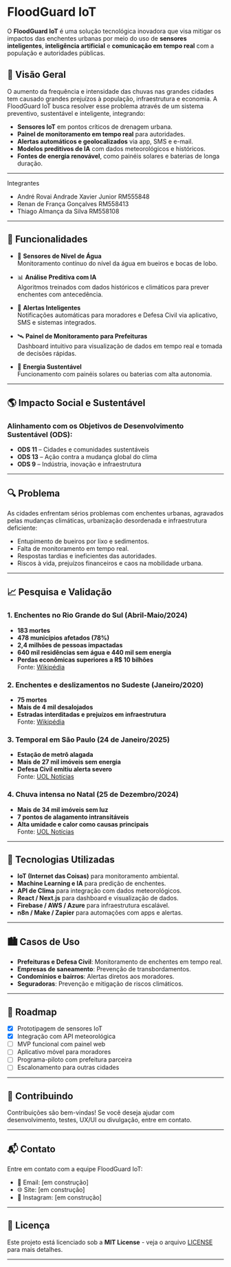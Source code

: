 # FloodGuard IoT

O **FloodGuard IoT** é uma solução tecnológica inovadora que visa mitigar os impactos das enchentes urbanas por meio do uso de **sensores inteligentes**, **inteligência artificial** e **comunicação em tempo real** com a população e autoridades públicas.

## 🚀 Visão Geral

O aumento da frequência e intensidade das chuvas nas grandes cidades tem causado grandes prejuízos à população, infraestrutura e economia. A FloodGuard IoT busca resolver esse problema através de um sistema preventivo, sustentável e inteligente, integrando:

- **Sensores IoT** em pontos críticos de drenagem urbana.
- **Painel de monitoramento em tempo real** para autoridades.
- **Alertas automáticos e geolocalizados** via app, SMS e e-mail.
- **Modelos preditivos de IA** com dados meteorológicos e históricos.
- **Fontes de energia renovável**, como painéis solares e baterias de longa duração.

---

Integrantes

- André Rovai Andrade Xavier Junior    RM555848
- Renan de França Gonçalves            RM558413
- Thiago Almança da Silva              RM558108

---

## 🔧 Funcionalidades

- 📡 **Sensores de Nível de Água**  
  Monitoramento contínuo do nível da água em bueiros e bocas de lobo.

- 📊 **Análise Preditiva com IA**  
  Algoritmos treinados com dados históricos e climáticos para prever enchentes com antecedência.

- 📱 **Alertas Inteligentes**  
  Notificações automáticas para moradores e Defesa Civil via aplicativo, SMS e sistemas integrados.

- 🛰️ **Painel de Monitoramento para Prefeituras**  
  Dashboard intuitivo para visualização de dados em tempo real e tomada de decisões rápidas.

- 🔋 **Energia Sustentável**  
  Funcionamento com painéis solares ou baterias com alta autonomia.

---

## 🌎 Impacto Social e Sustentável

### Alinhamento com os Objetivos de Desenvolvimento Sustentável (ODS):

- **ODS 11** – Cidades e comunidades sustentáveis  
- **ODS 13** – Ação contra a mudança global do clima  
- **ODS 9** – Indústria, inovação e infraestrutura  

---

## 🔍 Problema

As cidades enfrentam sérios problemas com enchentes urbanas, agravados pelas mudanças climáticas, urbanização desordenada e infraestrutura deficiente:

- Entupimento de bueiros por lixo e sedimentos.
- Falta de monitoramento em tempo real.
- Respostas tardias e ineficientes das autoridades.
- Riscos à vida, prejuízos financeiros e caos na mobilidade urbana.

---

## 📈 Pesquisa e Validação

### 1. Enchentes no Rio Grande do Sul (Abril-Maio/2024)

- **183 mortes**
- **478 municípios afetados (78%)**
- **2,4 milhões de pessoas impactadas**
- **640 mil residências sem água e 440 mil sem energia**
- **Perdas econômicas superiores a R$ 10 bilhões**  
Fonte: [Wikipédia](https://pt.wikipedia.org/wiki/Enchentes_no_Rio_Grande_do_Sul_em_2024?utm_source=chatgpt.com)

### 2. Enchentes e deslizamentos no Sudeste (Janeiro/2020)

- **75 mortes**
- **Mais de 4 mil desalojados**
- **Estradas interditadas e prejuízos em infraestrutura**  
Fonte: [Wikipédia](https://pt.wikipedia.org/wiki/Enchentes_e_deslizamentos_no_Sudeste_do_Brasil_em_2020?utm_source=chatgpt.com)

### 3. Temporal em São Paulo (24 de Janeiro/2025)

- **Estação de metrô alagada**
- **Mais de 27 mil imóveis sem energia**
- **Defesa Civil emitiu alerta severo**  
Fonte: [UOL Notícias](https://noticias.uol.com.br/cotidiano/ultimas-noticias/2025/01/24/chuvas-em-sao-paulo-janeiro-2025.htm?utm_source=chatgpt.com)

### 4. Chuva intensa no Natal (25 de Dezembro/2024)

- **Mais de 34 mil imóveis sem luz**
- **7 pontos de alagamento intransitáveis**
- **Alta umidade e calor como causas principais**  
Fonte: [UOL Notícias](https://noticias.uol.com.br/cotidiano/ultimas-noticias/2024/12/25/chuva-sao-paulo.htm?utm_source=chatgpt.com)

---

## 🧠 Tecnologias Utilizadas

- **IoT (Internet das Coisas)** para monitoramento ambiental.
- **Machine Learning e IA** para predição de enchentes.
- **API de Clima** para integração com dados meteorológicos.
- **React / Next.js** para dashboard e visualização de dados.
- **Firebase / AWS / Azure** para infraestrutura escalável.
- **n8n / Make / Zapier** para automações com apps e alertas.

---

## 🏙️ Casos de Uso

- **Prefeituras e Defesa Civil**: Monitoramento de enchentes em tempo real.
- **Empresas de saneamento**: Prevenção de transbordamentos.
- **Condomínios e bairros**: Alertas diretos aos moradores.
- **Seguradoras**: Prevenção e mitigação de riscos climáticos.

---

## 📌 Roadmap

- [x] Prototipagem de sensores IoT
- [x] Integração com API meteorológica
- [ ] MVP funcional com painel web
- [ ] Aplicativo móvel para moradores
- [ ] Programa-piloto com prefeitura parceira
- [ ] Escalonamento para outras cidades

---

## 🤝 Contribuindo

Contribuições são bem-vindas! Se você deseja ajudar com desenvolvimento, testes, UX/UI ou divulgação, entre em contato.

---

## 📬 Contato

Entre em contato com a equipe FloodGuard IoT:

- 📧 Email: [em construção]   
- 🌐 Site: [em construção]  
- 📱 Instagram: [em construção] 

---

## 📄 Licença

Este projeto está licenciado sob a **MIT License** - veja o arquivo [LICENSE](LICENSE) para mais detalhes.

---
```
